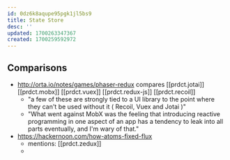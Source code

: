 ```yaml
---
id: 0dz6k8aqupe95pgk1jl5bs9
title: State Store
desc: ''
updated: 1700263347367
created: 1700259592972
---
```


## Comparisons

- http://orta.io/notes/games/phaser-redux compares [[prdct.jotai]] [[prdct.mobx]] [[prdct.vuex]] [[prdct.redux-js]] [[prdct.recoil]]
  - "a few of these are strongly tied to a UI library to the point where they can't be used without it ( Recoil, Vuex and Jotai )"
  - "What went against MobX was the feeling that introducing reactive programming in one aspect of an app has a tendency to leak into all parts eventually, and I'm wary of that."
- https://hackernoon.com/how-atoms-fixed-flux
  - mentions: [[prdct.zedux]]
  - 
